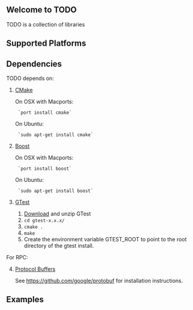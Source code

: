 ## Welcome to TODO

TODO is a collection of libraries


## Supported Platforms




## Dependencies

TODO depends on:

1. [CMake](https://cmake.org/)

    On OSX with Macports:

        `port install cmake`

    On Ubuntu:

        `sudo apt-get install cmake`


2. [Boost](http://www.boost.org/)

    On OSX with Macports:

        `port install boost`

    On Ubuntu:

        `sudo apt-get install boost`


3. [GTest](https://code.google.com/p/googletest/)

    1. [Download](https://code.google.com/p/googletest/downloads/list) and unzip GTest
    2. `cd gtest-x.x.x/`
    3. `cmake .`
    4. `make`
    5. Create the environment variable GTEST_ROOT to point to the root directory of the gtest install.

For RPC:

4. [Protocol Buffers](https://developers.google.com/protocol-buffers/)

    See https://github.com/google/protobuf for installation instructions.


## Examples


